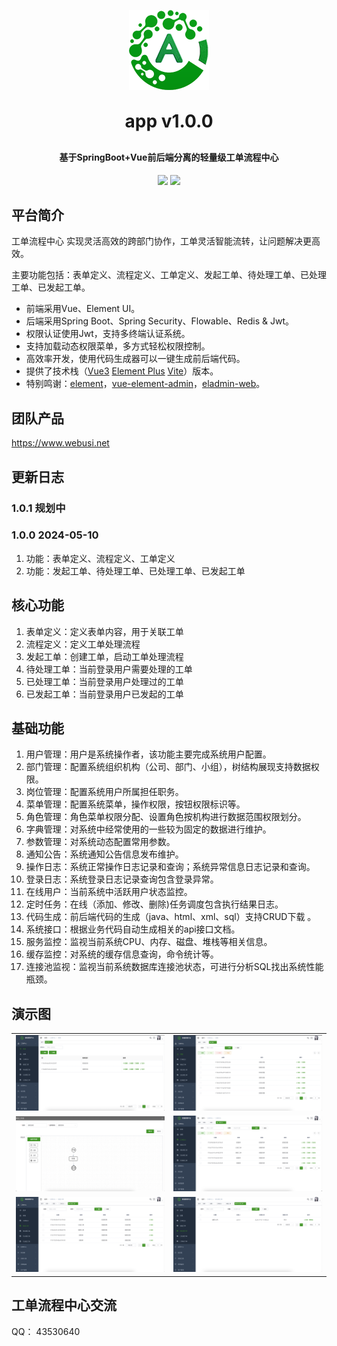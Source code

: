 <!-- lang: java -->
<p align="center">
	<img alt="logo" src="favicon.png">
</p>
<h1 align="center" style="margin: 30px 0 30px; font-weight: bold;">app v1.0.0</h1>
<h4 align="center">基于SpringBoot+Vue前后端分离的轻量级工单流程中心</h4>
<p align="center">
	<a href="https://gitee.com/webusi/devops/stargazers"><img src="https://gitee.com/webusi/devops/badge/star.svg?theme=dark"></a>
	<a href="https://gitee.com/webusi/devops/blob/master/LICENSE"><img src="https://img.shields.io/github/license/mashape/apistatus.svg"></a>
</p>

## 平台简介

工单流程中心 实现灵活高效的跨部门协作，工单灵活智能流转，让问题解决更高效。<p/>
主要功能包括：表单定义、流程定义、工单定义、发起工单、待处理工单、已处理工单、已发起工单。<p/>

* 前端采用Vue、Element UI。
* 后端采用Spring Boot、Spring Security、Flowable、Redis & Jwt。
* 权限认证使用Jwt，支持多终端认证系统。
* 支持加载动态权限菜单，多方式轻松权限控制。
* 高效率开发，使用代码生成器可以一键生成前后端代码。
* 提供了技术栈（[Vue3](https://v3.cn.vuejs.org) [Element Plus](https://element-plus.org/zh-CN) [Vite](https://cn.vitejs.dev)）版本。
* 特别鸣谢：[element](https://github.com/ElemeFE/element)，[vue-element-admin](https://github.com/PanJiaChen/vue-element-admin)，[eladmin-web](https://github.com/elunez/eladmin-web)。

## 团队产品
https://www.webusi.net

## 更新日志
### 1.0.1 规划中

### 1.0.0 2024-05-10
1.  功能：表单定义、流程定义、工单定义
2.  功能：发起工单、待处理工单、已处理工单、已发起工单

## 核心功能
1.  表单定义：定义表单内容，用于关联工单
2.  流程定义：定义工单处理流程
3.  发起工单：创建工单，启动工单处理流程
4.  待处理工单：当前登录用户需要处理的工单
5.  已处理工单：当前登录用户处理过的工单
6.  已发起工单：当前登录用户已发起的工单


## 基础功能

1.  用户管理：用户是系统操作者，该功能主要完成系统用户配置。
2.  部门管理：配置系统组织机构（公司、部门、小组），树结构展现支持数据权限。
3.  岗位管理：配置系统用户所属担任职务。
4.  菜单管理：配置系统菜单，操作权限，按钮权限标识等。
5.  角色管理：角色菜单权限分配、设置角色按机构进行数据范围权限划分。
6.  字典管理：对系统中经常使用的一些较为固定的数据进行维护。
7.  参数管理：对系统动态配置常用参数。
8.  通知公告：系统通知公告信息发布维护。
9.  操作日志：系统正常操作日志记录和查询；系统异常信息日志记录和查询。
10. 登录日志：系统登录日志记录查询包含登录异常。
11. 在线用户：当前系统中活跃用户状态监控。
12. 定时任务：在线（添加、修改、删除)任务调度包含执行结果日志。
13. 代码生成：前后端代码的生成（java、html、xml、sql）支持CRUD下载 。
14. 系统接口：根据业务代码自动生成相关的api接口文档。
15. 服务监控：监视当前系统CPU、内存、磁盘、堆栈等相关信息。
16. 缓存监控：对系统的缓存信息查询，命令统计等。
17. 连接池监视：监视当前系统数据库连接池状态，可进行分析SQL找出系统性能瓶颈。

## 演示图
<table>
    <tr>
        <td><img src="flow/flow-1.png"/></td>
        <td><img src="flow/flow-2.png"/></td>
    </tr>
    <tr>
        <td><img src="flow/flow-3.png"/></td>
        <td><img src="flow/flow-4.png"/></td>
    </tr>
    <tr>
        <td><img src="flow/flow-5.png"/></td>
        <td><img src="flow/flow-6.png"/></td>
    </tr>
</table>


## 工单流程中心交流

QQ： 43530640